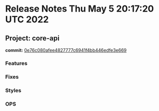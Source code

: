 # Release Notes Thu May  5 20:17:20 UTC 2022
## Project: core-api
**commit:** [0e76c080afee4827777c6941f4bb446edfe3e669](https://github.com/rafaelaraujo-ezops/test/commit/0e76c080afee4827777c6941f4bb446edfe3e669)
### Features
### Fixes
### Styles
### OPS
